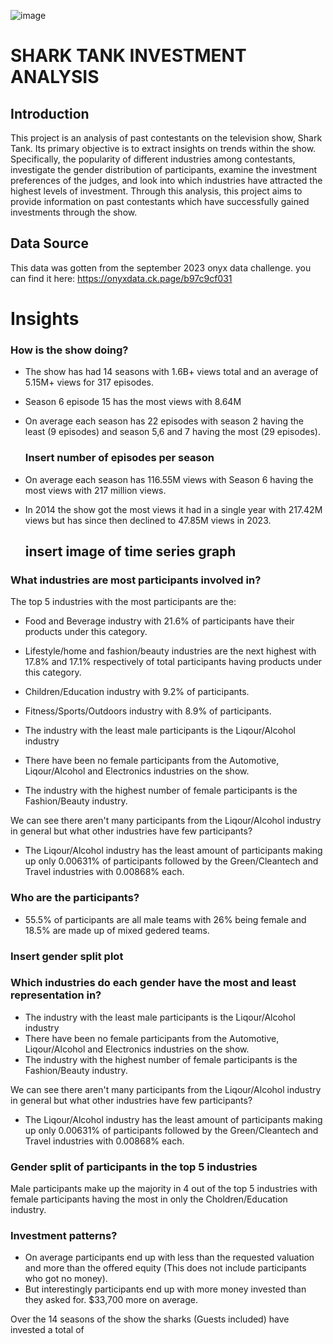 ![image](https://github.com/0layiw0la/SHARK-TANK-INVESTMENT-ANALYSIS/assets/103042427/dda86362-705d-4c5a-bdd8-85527de61071)

# SHARK TANK INVESTMENT ANALYSIS

## Introduction
This project is an analysis of past contestants on the television show, Shark Tank. Its primary objective is to extract insights on trends within the show. Specifically, the popularity of different industries among contestants, investigate the gender distribution of participants, examine the investment preferences of the judges, and look into which industries have attracted the highest levels of investment. Through this analysis, this project aims to provide information on past contestants which have successfully gained investments through the show.

## Data Source
This data was gotten from the september 2023 onyx data challenge. you can find it here: https://onyxdata.ck.page/b97c9cf031

# Insights

### How is the show doing? 
* The show has had 14 seasons with 1.6B+ views total and an average of 5.15M+ views for 317 episodes.
* Season 6 episode 15 has the most views with 8.64M
* On average each season has 22 episodes with season 2 having the least (9 episodes) and season 5,6 and 7 having the most (29 episodes).
  
  ### Insert number of episodes per season
* On average each season has 116.55M views with Season 6 having the most views with 217 million views.
* In 2014 the show got the most views it had in a single year with 217.42M views but has since then declined to 47.85M views in 2023.
  ## insert image of time series graph 

### What industries are most participants involved in?
The top 5 industries with the most participants are the:
* Food and Beverage industry with 21.6% of participants have their products under this category.
* Lifestyle/home and fashion/beauty industries are the next highest with 17.8% and 17.1% respectively of total participants having products under this category.
* Children/Education industry with 9.2% of participants.
* Fitness/Sports/Outdoors industry with 8.9% of participants.

* The industry with the least male participants is the Liqour/Alcohol industry
* There have been no female participants from the Automotive, Liqour/Alcohol and Electronics industries on the show.
* The industry with the highest number of female participants is the Fashion/Beauty industry.

We can see there aren't many participants from the Liqour/Alcohol industry in general but what other industries have few participants?
* The Liqour/Alcohol industry has the least amount of participants making up only 0.00631% of participants followed by the Green/Cleantech and Travel industries with 0.00868% each.

### Who are the participants?
* 55.5% of participants are all male teams with 26% being female and 18.5% are made up of mixed gedered teams.
 ### Insert gender split plot

### Which industries do each gender have the most and least representation in?
* The industry with the least male participants is the Liqour/Alcohol industry
* There have been no female participants from the Automotive, Liqour/Alcohol and Electronics industries on the show.
* The industry with the highest number of female participants is the Fashion/Beauty industry.

We can see there aren't many participants from the Liqour/Alcohol industry in general but what other industries have few participants?
* The Liqour/Alcohol industry has the least amount of participants making up only 0.00631% of participants followed by the Green/Cleantech and Travel industries with 0.00868% each.
  
### Gender split of participants in the top 5 industries
Male participants make up the majority in 4 out of the top 5 industries with female participants having the most in only the Choldren/Education industry.


### Investment patterns?
* On average participants end up with less than the requested valuation and more than the offered equity (This does not include participants who got no money).
* But interestingly participants end up with more money invested than they asked for. $33,700 more on average.


Over the 14 seasons of the show the sharks (Guests included) have invested a total of 


